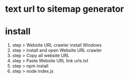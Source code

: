 ﻿# text url to sitemap generator
#  install
1. step > Website URL crawler install Windows
2. step > install and open  Website URL crawler
3. step > Copy all website URL
4. step > Paste  Website URL link urls.txt 
5. step > npm install
6. step > node index.js
   
